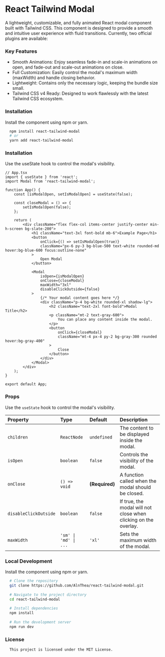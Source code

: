 # React Tailwind Modal

A lightweight, customizable, and fully animated React modal component built with Tailwind CSS. This component is designed to provide a smooth and intuitive user experience with fluid transitions.
Currently, two official plugins are available:

### Key Features

- Smooth Animations: Enjoy seamless fade-in and scale-in animations on open, and fade-out and scale-out animations on close.
- Full Customization: Easily control the modal's maximum width (maxWidth) and handle closing behavior.
- Lightweight: Contains only the necessary logic, keeping the bundle size small.
- Tailwind CSS v4 Ready: Designed to work flawlessly with the latest Tailwind CSS ecosystem.

### Installation

Install the component using npm or yarn.
```bash
  npm install react-tailwind-modal
  # or
  yarn add react-tailwind-modal
```

### Installation

Use the useState hook to control the modal's visibility.
```tsx
// App.tsx
import { useState } from 'react';
import Modal from 'react-tailwind-modal';

function App() {
    const [isModalOpen, setIsModalOpen] = useState(false);

    const closeModal = () => {
        setIsModalOpen(false);
    };

    return (
        <div className="flex flex-col items-center justify-center min-h-screen bg-slate-200">
            <h1 className="text-3xl font-bold mb-6">Example Page</h1>
            <button
                onClick={() => setIsModalOpen(true)}
                className="px-6 py-3 bg-blue-500 text-white rounded-md hover:bg-blue-600 focus:outline-none"
            >
                Open Modal
            </button>

            <Modal
                isOpen={isModalOpen}
                onClose={closeModal}
                maxWidth="3xl"
                disableClickOutside={false}
            >
                {/* Your modal content goes here */}
                <div className="p-4 bg-white rounded-xl shadow-lg">
                    <h2 className="text-2xl font-bold">Modal Title</h2>
                    <p className="mt-2 text-gray-600">
                        You can place any content inside the modal.
                    </p>
                    <button
                        onClick={closeModal}
                        className="mt-4 px-4 py-2 bg-gray-300 rounded hover:bg-gray-400"
                    >
                        Close
                    </button>
                </div>
            </Modal>
        </div>
    );
}

export default App;
```
### Props

Use the `useState` hook to control the modal's visibility.

| Property | Type | Default | Description |
| :--- | :--- | :--- | :--- |
| `children` | `ReactNode` | `undefined` | The content to be displayed inside the modal. |
| `isOpen` | `boolean` | `false` | Controls the visibility of the modal. |
| `onClose` | `() => void` | **(Required)** | A function called when the modal should be closed. |
| `disableClickOutside` | `boolean` | `false` | If true, the modal will not close when clicking on the overlay. |
| `maxWidth` | `'sm' \| 'md' \| ...` | `'xl'` | Sets the maximum width of the modal. |



### Local Development

Install the component using npm or yarn.
```bash
  # Clone the repository
  git clone https://github.com/AlnThea/react-tailwind-modal.git
    
  # Navigate to the project directory
  cd react-tailwind-modal
    
  # Install dependencies
  npm install
    
  # Run the development server
  npm run dev
```

### License

```
  This project is licensed under the MIT License.
```